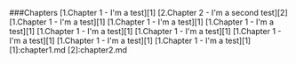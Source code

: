 ###Chapters
[1.Chapter 1 - I'm a test][1]
[2.Chapter 2 - I'm a second test][2]
[1.Chapter 1 - I'm a test][1]
[1.Chapter 1 - I'm a test][1]
[1.Chapter 1 - I'm a test][1]
[1.Chapter 1 - I'm a test][1]
[1.Chapter 1 - I'm a test][1]
[1.Chapter 1 - I'm a test][1]
[1.Chapter 1 - I'm a test][1]
[1.Chapter 1 - I'm a test][1]
[1]:chapter1.md
[2]:chapter2.md